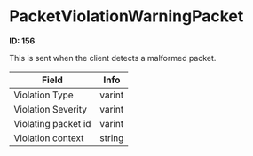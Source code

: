 # PacketViolationWarningPacket

__ID: 156__

This is sent when the client detects a malformed packet.

<table><thead><tr><th>Field</th><th>Info</th></tr></thead><tbody>
<tr><td>Violation Type</td><td>varint</td></tr>
<tr><td>Violation Severity</td><td>varint</td></tr>
<tr><td>Violating packet id</td><td>varint</td></tr>
<tr><td>Violation context</td><td>string</td></tr>
</tbody></table>